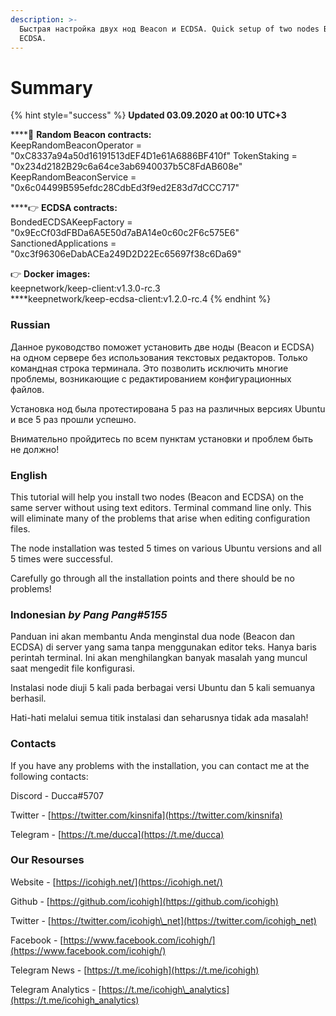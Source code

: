 ```yaml
---
description: >-
  Быстрая настройка двух нод Beacon и ECDSA. Quick setup of two nodes Beacon and
  ECDSA.
---
```


# Summary

{% hint style="success" %}
**Updated 03.09.2020 at 00:10 UTC+3**

\*\*\*\*🥩 **Random Beacon contracts:**  
KeepRandomBeaconOperator = "0xC8337a94a50d16191513dEF4D1e61A6886BF410f" TokenStaking = "0x234d2182B29c6a64ce3ab6940037b5C8FdAB608e" KeepRandomBeaconService = "0x6c04499B595efdc28CdbEd3f9ed2E83d7dCCC717"

\*\*\*\*👉 **ECDSA contracts:**  
BondedECDSAKeepFactory = "0x9EcCf03dFBDa6A5E50d7aBA14e0c60c2F6c575E6"  
SanctionedApplications = "0xc3f96306eDabACEa249D2D22Ec65697f38c6Da69"  
  
👉 **Docker images:**  
keepnetwork/keep-client:v1.3.0-rc.3  
****keepnetwork/keep-ecdsa-client:v1.2.0-rc.4
{% endhint %}

### Russian

Данное руководство поможет установить две ноды \(Beacon и ECDSA\) на одном сервере без использования текстовых редакторов. Только командная строка терминала. Это позволить исключить многие проблемы, возникающие с редактированием конфигурационных файлов.

Установка нод была протестирована 5 раз на различных версиях Ubuntu и все 5 раз прошли успешно. 

Внимательно пройдитесь по всем пунктам установки и проблем быть не должно! 

### English

This tutorial will help you install two nodes \(Beacon and ECDSA\) on the same server without using text editors. Terminal command line only. This will eliminate many of the problems that arise when editing configuration files.

The node installation was tested 5 times on various Ubuntu versions and all 5 times were successful. 

Carefully go through all the installation points and there should be no problems!

### Indonesian _by Pang Pang\#5155_

Panduan ini akan membantu Anda menginstal dua node \(Beacon dan ECDSA\) di server yang sama tanpa menggunakan editor teks. Hanya baris perintah terminal. Ini akan menghilangkan banyak masalah yang muncul saat mengedit file konfigurasi.

Instalasi node diuji 5 kali pada berbagai versi Ubuntu dan 5 kali semuanya berhasil.

Hati-hati melalui semua titik instalasi dan seharusnya tidak ada masalah!

### Contacts

If you have any problems with the installation, you can contact me at the following contacts:

Discord - Ducca\#5707

Twitter - [https://twitter.com/kinsnifa](https://twitter.com/kinsnifa)

Telegram - [https://t.me/ducca](https://t.me/ducca)

### Our Resourses

Website - [https://icohigh.net/](https://icohigh.net/)

Github - [https://github.com/icohigh](https://github.com/icohigh)

Twitter - [https://twitter.com/icohigh\_net](https://twitter.com/icohigh_net)

Facebook - [https://www.facebook.com/icohigh/](https://www.facebook.com/icohigh/)

Telegram News - [https://t.me/icohigh](https://t.me/icohigh)

Telegram Analytics - [https://t.me/icohigh\_analytics](https://t.me/icohigh_analytics)

